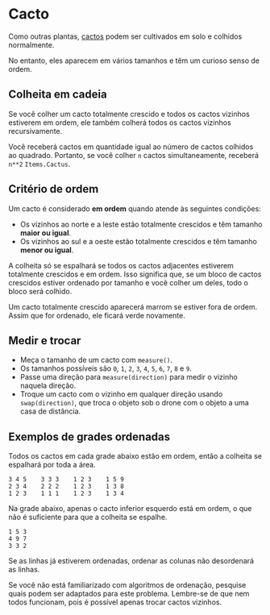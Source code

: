 # Cacto

Como outras plantas, [cactos](objects/cactus) podem ser cultivados em solo e colhidos normalmente.

No entanto, eles aparecem em vários tamanhos e têm um curioso senso de ordem.

## Colheita em cadeia

Se você colher um cacto totalmente crescido e todos os cactos vizinhos estiverem em ordem, ele também colherá todos os cactos vizinhos recursivamente.

Você receberá cactos em quantidade igual ao número de cactos colhidos ao quadrado. Portanto, se você colher `n` cactos simultaneamente, receberá `n**2` `Items.Cactus`.

## Critério de ordem

Um cacto é considerado **em ordem** quando atende às seguintes condições:

- Os vizinhos ao norte e a leste estão totalmente crescidos e têm tamanho **maior ou igual**.
- Os vizinhos ao sul e a oeste estão totalmente crescidos e têm tamanho **menor ou igual**.

A colheita só se espalhará se todos os cactos adjacentes estiverem totalmente crescidos e em ordem. Isso significa que, se um bloco de cactos crescidos estiver ordenado por tamanho e você colher um deles, todo o bloco será colhido.

Um cacto totalmente crescido aparecerá marrom se estiver fora de ordem. Assim que for ordenado, ele ficará verde novamente.

## Medir e trocar

- Meça o tamanho de um cacto com `measure()`.
- Os tamanhos possíveis são `0`, `1`, `2`, `3`, `4`, `5`, `6`, `7`, `8` e `9`.
- Passe uma direção para `measure(direction)` para medir o vizinho naquela direção.
- Troque um cacto com o vizinho em qualquer direção usando `swap(direction)`, que troca o objeto sob o drone com o objeto a uma casa de distância.

## Exemplos de grades ordenadas

Todos os cactos em cada grade abaixo estão em ordem, então a colheita se espalhará por toda a área.

```
3 4 5    3 3 3    1 2 3    1 5 9
2 3 4    2 2 2    1 2 3    1 3 8
1 2 3    1 1 1    1 2 3    1 3 4
```

Na grade abaixo, apenas o cacto inferior esquerdo está em ordem, o que não é suficiente para que a colheita se espalhe.

```
1 5 3
4 9 7
3 3 2
```

Se as linhas já estiverem ordenadas, ordenar as colunas não desordenará as linhas.

Se você não está familiarizado com algoritmos de ordenação, pesquise quais podem ser adaptados para este problema. Lembre-se de que nem todos funcionam, pois é possível apenas trocar cactos vizinhos.

